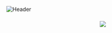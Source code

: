 ![Header](https://capsule-render.vercel.app/api?type=waving&color=gradient&height=150&section=header&text=🍭Hello,%20world!🙋🏻‍♀️💻&fontSize=50)

<h3 align = "center"><img src="https://readme-typing-svg.herokuapp.com?color=%23F7F7F7&size=21&center=true&vCenter=true&width=650&height=100&lines=A+Student+%F0%9F%91%A8%F0%9F%8F%BB%E2%80%8D%F0%9F%8E%93+and+a+Programming+Enthusiast+%F0%9F%91%A9%E2%80%8D%F0%9F%92%BB+from+México"></h3>
